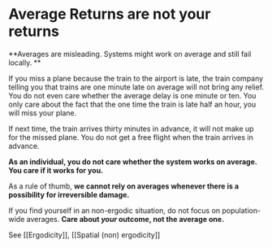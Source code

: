# Average Returns are not your returns

**Averages are misleading. Systems might work on average and still fail locally. **

If you miss a plane because the train to the airport is late, the train company telling you that trains are one minute late on average will not bring any relief. You do not even care whether the average delay is one minute or ten. You only care about the fact that the one time the train is late half an hour, you will miss your plane.

If next time, the train arrives thirty minutes in advance, it will not make up for the missed plane. You do not get a free flight when the train arrives in advance.


**As an individual, you do not care whether the system works on average. You care if it works for you.**

As a rule of thumb, **we cannot rely on averages whenever there is a possibility for irreversible damage.**

If you find yourself in an non-ergodic situation, do not focus on population-wide averages. **Care about *your* outcome, not the average one.**



See [[Ergodicity]], [[Spatial (non) ergodicity]]